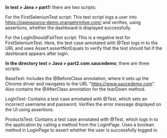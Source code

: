 
**In test > Java > part1:** there are two scripts:

For the FirstSeleniumTest script: 
This test script logs a user into https://opensource-demo.orangehrmlive.com/ and verifies, using assertions, whether the dashboard is displayed successfully.

For the LogInShouldFailTest script: 
This is a negative test for FirstSeleniumTest. Here, the test case annotated with @Test logs in to the URL and uses Assert.assertNotEquals to verify that the test should fail if the dashboard appears after login.


**In the directory test > Java > part2.com.saucedemo**, there are three scripts:

BaseTest:
Includes the @BeforeClass annotation, where it sets up the Chrome driver and navigates to the URL "https://www.saucedemo.com".
Also contains the @AfterClass annotation for the tearDown method.

LoginTest:
Contains a test case annotated with @Test, which sets an incorrect username and password.
Verifies the error message displayed on the UI using assertions.

ProductsTest:
Contains a test case annotated with @Test, which logs in to the application by calling a method from the LoginPage.
Uses a boolean method in LoginPage to assert whether the user is successfully logged in.






